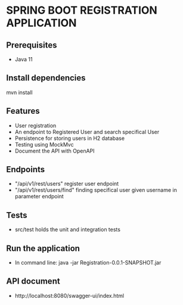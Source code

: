 # SPRING BOOT REGISTRATION APPLICATION
## Prerequisites
- Java 11

## Install dependencies
mvn install

## Features
- User registration
- An endpoint to Registered User and search specifical User
- Persistence for storing users in H2 database
- Testing using MockMvc
- Document the API with OpenAPI

## Endpoints
- "/api/v1/rest/users" register user endpoint
- "/api/v1/rest/users/find" finding specifical user given username in  parameter endpoint

## Tests
- src/test holds the unit and integration tests

## Run the application
- In command line: java -jar Registration-0.0.1-SNAPSHOT.jar

## API document 
- http://localhost:8080/swagger-ui/index.html
